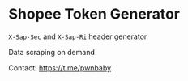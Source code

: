 # Shopee Token Generator

`X-Sap-Sec` and `X-Sap-Ri` header generator

Data scraping on demand

Contact: https://t.me/pwnbaby
